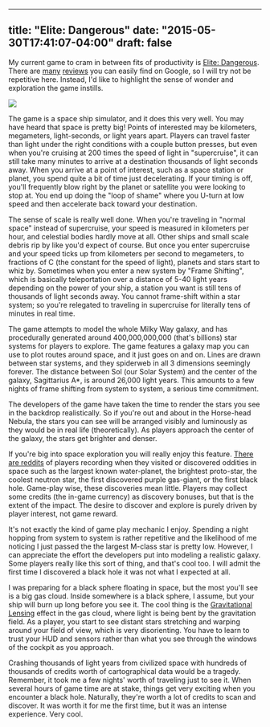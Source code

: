 
---
title: "Elite: Dangerous"
date: "2015-05-30T17:41:07-04:00"
draft: false
---

My current game to cram in between fits of productivity is [Elite: Dangerous](https://www.elitedangerous.com/). There are [many](http://arstechnica.com/gaming/2015/04/review-elite-dangerous-is-the-best-damn-spaceship-game-ive-ever-played/) [reviews](http://www.pcgamer.com/elite-dangerous-review/) you can easily find on Google, so I will try not be repetitive here. Instead, I'd like to highlight the sense of wonder and exploration the game instills.

<img src="http://www.wildride.nl/images/Divers/Elite-Dangerous-2.jpg">

The game is a space ship simulator, and it does this very well. You may have heard that space is pretty big! Points of interested may be kilometers, megameters, light-seconds, or light years apart. Players can travel faster than light under the right conditions with a couple button presses, but even when you're cruising at 200 times the speed of light in "supercruise", it can still take many minutes to arrive at a destination thousands of light seconds away. When you arrive at a point of interest, such as a space station or planet, you spend quite a bit of time just decelerating. If your timing is off, you'll frequently blow right by the planet or satellite you were looking to stop at. You end up doing the "loop of shame" where you U-turn at low speed and then accelerate back toward your destination.

The sense of scale is really well done. When you're traveling in "normal space" instead of supercruise, your speed is measured in kilometers per hour, and celestial bodies hardly move at all. Other ships and small scale debris rip by like you'd expect of course. But once you enter supercruise and your speed ticks up from kilometers per second to megameters, to fractions of C (the constant for the speed of light), planets and stars start to whiz by. Sometimes when you enter a new system by "Frame Shifting", which is basically teleportation over a distance of 5-40 light years depending on the power of your ship, a station you want is still tens of thousands of light seconds away. You cannot frame-shift within a star system; so you're relegated to traveling in supercruise for literally tens of minutes in real time.

The game attempts to model the whole Milky Way galaxy, and has procedurally generated around 400,000,000,000 (that's billions) star systems for players to explore. The game features a galaxy map you can use to plot routes around space, and it just goes on and on. Lines are drawn between star systems, and they spiderweb in all 3 dimensions seemingly forever. The distance between Sol (our Solar System) and the center of the galaxy, Sagittarius A\*, is around 26,000 light years. This amounts to a few nights of frame shifting from system to system, a serious time commitment.

The developers of the game have taken the time to render the stars you see in the backdrop realistically. So if you're out and about in the Horse-head Nebula, the stars you can see will be arranged visibly and luminously as they would be in real life (theoretically). As players approach the center of the galaxy, the stars get brighter and denser.

If you're big into space exploration you will really enjoy this feature. [There are reddits](https://www.reddit.com/r/EliteDangerous/comments/2fj0ix/38_interesting_places_to_see_in_ed/) of players recording when they visited or discovered oddities in space such as the largest known water-planet, the brightest proto-star, the coolest neutron star, the first discovered purple gas-giant, or the first black hole. Game-play wise, these discoveries mean little. Players may collect some credits (the in-game currency) as discovery bonuses, but that is the extent of the impact. The desire to discover and explore is purely driven by player interest, not game reward.

It's not exactly the kind of game play mechanic I enjoy. Spending a night hopping from system to system is rather repetitive and the likelihood of me noticing I just passed the the largest M-class star is pretty low. However, I can appreciate the effort the developers put into modeling a realistic galaxy. Some players really like this sort of thing, and that's cool too. I will admit the first time I discovered a black hole it was not what I expected at all.

I was preparing for a black sphere floating in space, but the most you'll see is a big gas cloud. Inside somewhere is a black sphere, I assume, but your ship will burn up long before you see it. The cool thing is the [Gravitational Lensing](https://en.wikipedia.org/wiki/Gravitational_lens) effect in the gas cloud, where light is being bent by the gravitation field. As a player, you start to see distant stars stretching and warping around your field of view, which is very disorienting. You have to learn to trust your HUD and sensors rather than what you see through the windows of the cockpit as you approach.

Crashing thousands of light years from civilized space with hundreds of thousands of credits worth of cartographical data would be a tragedy. Remember, it took me a few nights' worth of traveling just to see it. When several hours of game time are at stake, things get very exciting when you encounter a black hole. Naturally, they're worth a lot of credits to scan and discover. It was worth it for me the first time, but it was an intense experience. Very cool.
